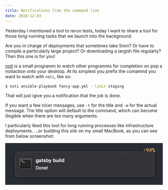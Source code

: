```yaml
---
title: Notifications from the command line
date: 2018-12-03
---
```


Yesterday I mentioned a tool to rerun tests, today I want to share a tool for those long-running tasks that we launch into the background.

Are you in charge of deployments that sometimes take 5min? Or have to compile a particularly large project? Or downloading a largish file regularly?
Then this one is for you!

[noti](https://github.com/variadico/noti) is a small programm to watch other programms for completion on pop a notiaction onto your desktop.
At its simplest you prefix the comamnd you want to watch with `noti`, like so:

```bash
$ noti ansible-playbook fancy-app.yml --limit staging
```

That will just igive you a notification that the job is done.

If you want a few nicer messages, use `-t` for the title and `-m` for the actual message.
The title option will default to the command, which can become illegible when there are too many arguments.

I particularly liked this tool for long running processes like infrastructure deployments.
...or building this site on my small MacBook, as you can see from below screenshot:

![Screenshot of Noti](./noti.png "Noti telling me about the finished build of my blog")

